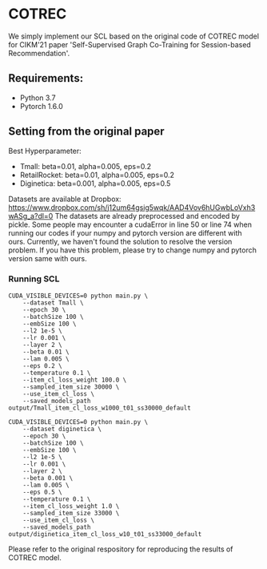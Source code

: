# COTREC
We simply implement our SCL based on the original code of COTREC model for CIKM'21 paper 'Self-Supervised Graph Co-Training for Session-based Recommendation'.

## Requirements: 
- Python 3.7
- Pytorch 1.6.0

## Setting from the original paper
Best Hyperparameter:
+ Tmall: beta=0.01, alpha=0.005, eps=0.2
+ RetailRocket: beta=0.01, alpha=0.005, eps=0.2
+ Diginetica: beta=0.001, alpha=0.005, eps=0.5

Datasets are available at Dropbox: https://www.dropbox.com/sh/j12um64gsig5wqk/AAD4Vov6hUGwbLoVxh3wASg_a?dl=0 The datasets are already preprocessed and encoded by pickle. Some people may encounter a cudaError in line 50 or line 74 when running our codes if your numpy and pytorch version are different with ours. Currently, we haven't found the solution to resolve the version problem. If you have this problem, please try to change numpy and pytorch version same with ours.

### Running SCL
```
CUDA_VISIBLE_DEVICES=0 python main.py \
    --dataset Tmall \
    --epoch 30 \
    --batchSize 100 \
    --embSize 100 \
    --l2 1e-5 \
    --lr 0.001 \
    --layer 2 \
    --beta 0.01 \
    --lam 0.005 \
    --eps 0.2 \
    --temperature 0.1 \
    --item_cl_loss_weight 100.0 \
    --sampled_item_size 30000 \
    --use_item_cl_loss \
    --saved_models_path output/Tmall_item_cl_loss_w1000_t01_ss30000_default

CUDA_VISIBLE_DEVICES=0 python main.py \
    --dataset diginetica \
    --epoch 30 \
    --batchSize 100 \
    --embSize 100 \
    --l2 1e-5 \
    --lr 0.001 \
    --layer 2 \
    --beta 0.001 \
    --lam 0.005 \
    --eps 0.5 \
    --temperature 0.1 \
    --item_cl_loss_weight 1.0 \
    --sampled_item_size 33000 \
    --use_item_cl_loss \
    --saved_models_path output/diginetica_item_cl_loss_w10_t01_ss33000_default
```
Please refer to the original respository for reproducing the results of COTREC model.
